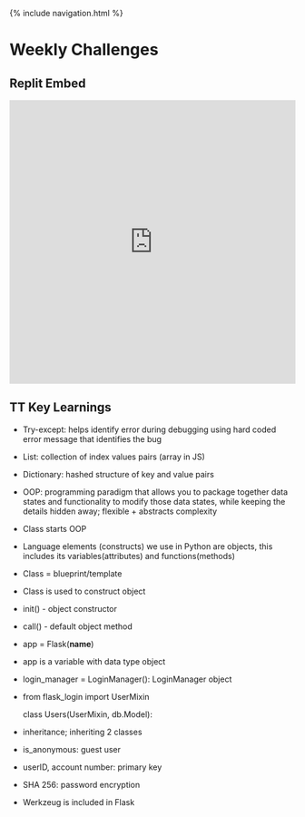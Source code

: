 {% include navigation.html %}

# Weekly Challenges

## Replit Embed
<!-- [Link to Replit](https://replit.com/@arushi10/individual) -->

<iframe frameborder="0" width="100%" height="500px" src="https://replit.com/@arushi10/individual?lite=true"></iframe>

<!-- <iframe frameborder="0" width="100%" height="500px" src="https://replit.com/@arushi10/individual?embed=true"></iframe> -->

## TT Key Learnings
* Try-except: helps identify error during debugging using hard coded error message that identifies the bug
* List: collection of index values pairs (array in JS)
* Dictionary: hashed structure of key and value pairs
* OOP: programming paradigm that allows you to package together data states and functionality to modify those data states, while keeping the details hidden away; flexible + abstracts complexity
* Class starts OOP
* Language elements (constructs) we use in Python are objects, this includes its variables(attributes) and functions(methods)
* Class = blueprint/template
* Class is used to construct object
* init() - object constructor
* call() - default object method
* app = Flask(__name__)
* app is a variable with data type object
* login_manager = LoginManager(): LoginManager object
* from flask_login import UserMixin
  
  class Users(UserMixin, db.Model): 
* inheritance; inheriting 2 classes
* is_anonymous: guest user
* userID, account number: primary key
* SHA 256: password encryption
* Werkzeug is included in Flask
